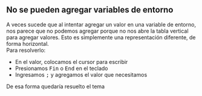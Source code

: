 <h2>No se pueden agregar variables de entorno</h2>
<p>
    A veces sucede que al intentar agregar un valor en una variable de entorno,
    nos parece que no podemos agregar porque no nos abre la tabla vertical para agregar valores.
    Esto es simplemente una representación diferente, de forma horizontal.
<br>
    Para resolverlo:
</p>
    <ul>
        <li>En el valor, colocamos el cursor para escribir</li>
        <li>Presionamos <kbd>Fin</kbd> o <kbd>End</kbd> en el teclado</li>
        <li>Ingresamos <kbd>;</kbd> y agregamos el valor que necesitamos</li>
    </ul>
<p>
    De esa forma quedaría resuelto el tema
</p>
